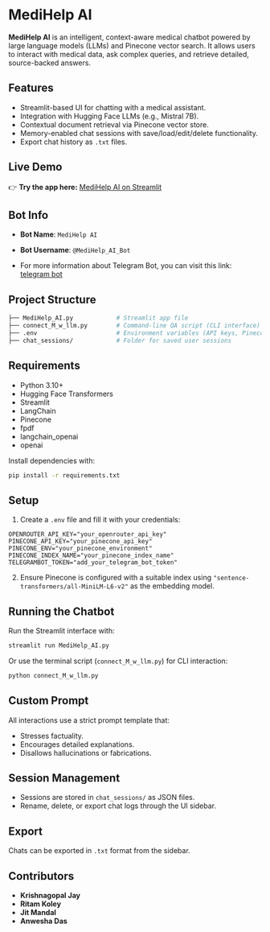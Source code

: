 # MediHelp AI

**MediHelp AI** is an intelligent, context-aware medical chatbot powered by large language models (LLMs) and Pinecone vector search. It allows users to interact with medical data, ask complex queries, and retrieve detailed, source-backed answers.

## Features

-  Streamlit-based UI for chatting with a medical assistant.
-  Integration with Hugging Face LLMs (e.g., Mistral 7B).
-  Contextual document retrieval via Pinecone vector store.
-  Memory-enabled chat sessions with save/load/edit/delete functionality.
-  Export chat history as `.txt` files.

##  Live Demo                                       

👉 **Try the app here:** [MediHelp AI on Streamlit](https://mediapp-ai-bot-arozgmdrgccpdqgyvpnwqe.streamlit.app/)

## Bot Info
- **Bot Name**: `MediHelp AI`
- **Bot Username**: `@MediHelp_AI_Bot`

- For more information about Telegram Bot, you can visit this link: [telegram bot](https://github.com/krishna4002/Build-Telegram-Bot-for-MediHelp-AI)

##  Project Structure

```bash
├── MediHelp_AI.py            # Streamlit app file
├── connect_M_w_llm.py        # Command-line QA script (CLI interface)
├── .env                      # Environment variables (API keys, Pinecone setup)
├── chat_sessions/            # Folder for saved user sessions
```

##  Requirements

- Python 3.10+
- Hugging Face Transformers
- Streamlit
- LangChain
- Pinecone
- fpdf
- langchain_openai
- openai

Install dependencies with:

```bash
pip install -r requirements.txt
```

##  Setup

1. Create a `.env` file and fill it with your credentials:

```env
OPENROUTER_API_KEY="your_openrouter_api_key"
PINECONE_API_KEY="your_pinecone_api_key"
PINECONE_ENV="your_pinecone_environment"
PINECONE_INDEX_NAME="your_pinecone_index_name"
TELEGRAMBOT_TOKEN="add_your_telegram_bot_token"
```

2. Ensure Pinecone is configured with a suitable index using `"sentence-transformers/all-MiniLM-L6-v2"` as the embedding model.

##  Running the Chatbot

Run the Streamlit interface with:

```bash
streamlit run MediHelp_AI.py
```

Or use the terminal script (`connect_M_w_llm.py`) for CLI interaction:

```bash
python connect_M_w_llm.py
```

## Custom Prompt

All interactions use a strict prompt template that:

- Stresses factuality.
- Encourages detailed explanations.
- Disallows hallucinations or fabrications.

## Session Management

- Sessions are stored in `chat_sessions/` as JSON files.
- Rename, delete, or export chat logs through the UI sidebar.

## Export

Chats can be exported in `.txt` format from the sidebar.

## Contributors

- **Krishnagopal Jay**  
- **Ritam Koley**  
- **Jit Mandal** 
- **Anwesha Das**  
